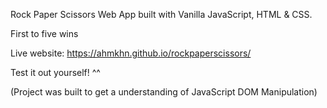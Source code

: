 Rock Paper Scissors Web App built with Vanilla JavaScript, HTML & CSS.

First to five wins

Live website: https://ahmkhn.github.io/rockpaperscissors/

Test it out yourself! ^^

(Project was built to get a understanding of JavaScript DOM Manipulation)

